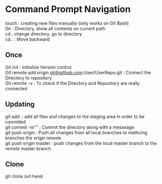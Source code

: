 # Command Prompt Navigation 


touch : creating new files manually (only works on Git Bash)<br/>
Dir : Directory, show all contents on current path<br/>
cd : change directory, go to directory<br/>
cd.. : Move backward<br/>

## Once
Git init : Initialize Version control<br/>
Git remote add origin git@github.com:User/UserRepo.git : Connect the Directory to repository <br/>
Git remote -v : To check if the Directory and Repository are really connected <br/>

## Updating
git add .: add all files and changes to the staging area in order to be commited<br/>
git commit -m"" : Commit the directory along with a messeage<br/>
git push origin : Push all changes from all local branches to mathcing branches the origin remote<br/>
git push origin master : push changes from the local master branch to the remote master branch<br/>

## Clone
git clone (url here)<br/>
